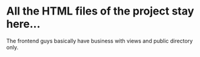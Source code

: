 # All the HTML files of the project stay here...

The frontend guys basically have business with views and public directory only.
